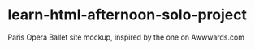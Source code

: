 # learn-html-afternoon-solo-project
Paris Opera Ballet site mockup, inspired by the one on Awwwards.com
